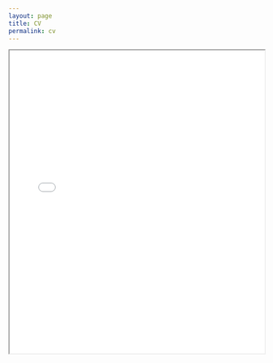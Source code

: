 ```yaml
---
layout: page
title: CV
permalink: cv
---
```



<iframe src="/assets/CV_Academic.pdf" width="100%" height="600px">
    Your browser does not support iframes.
</iframe>
